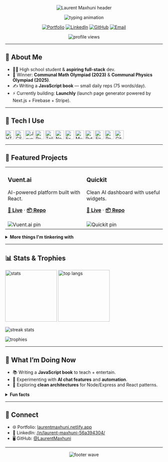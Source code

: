 <!--
  Fancy GitHub Profile README for Laurent Maxhuni
  Safe for GitHub (no scripts/CSS), uses HTML where allowed, with badge/SVG services.
  Edit freely. All dynamic cards reflect PUBLIC activity only.
-->

<!-- Header Wave -->
<p align="center">
  <img src="https://capsule-render.vercel.app/api?type=waving&color=0:16a085,100:8e44ad&height=180&section=header&text=Laurent%20Maxhuni&fontSize=48&fontAlignY=35&animation=fadeIn&desc=Full-Stack%20Dev%20%7C%20AI%20Enthusiast%20%7C%20Olympiad%20Winner&descAlignY=58" alt="Laurent Maxhuni header"/>
</p>

<!-- Typing tagline -->
<p align="center">
  <img src="https://readme-typing-svg.demolab.com?font=Fira+Code&size=22&duration=2600&pause=300&center=true&vCenter=true&width=900&lines=High+school+dev+who+loves+shipping+projects;React+%7C+Node.js+%7C+MySQL+%7C+Tailwind;Building+Launchly+%2B+AI+chat+tools;Math+%26+Physics+Olympiad+Winner" alt="typing animation"/>
</p>

<!-- Quick links -->
<p align="center">
  <a href="https://laurentmaxhuni.netlify.app"><img alt="Portfolio" src="https://img.shields.io/badge/Portfolio-Website-16a085?style=for-the-badge&logo=vercel&logoColor=white"></a>
  <a href="https://www.linkedin.com/in/laurent-maxhuni-56a394304/"><img alt="LinkedIn" src="https://img.shields.io/badge/LinkedIn-Laurent%20Maxhuni-0a66c2?style=for-the-badge&logo=linkedin&logoColor=white"></a>
  <a href="https://github.com/LaurentMaxhuni"><img alt="GitHub" src="https://img.shields.io/badge/GitHub-LaurentMaxhuni-000000?style=for-the-badge&logo=github"></a>
  <a href="mailto:"><img alt="Email" src="https://img.shields.io/badge/Email-Contact-8e44ad?style=for-the-badge&logo=gmail&logoColor=white"></a>
</p>

<p align="center">
  <img src="https://komarev.com/ghpvc/?username=LaurentMaxhuni&style=flat-square&color=8e44ad" alt="profile views"/>
</p>

---

## 👋 About Me

- 🧑‍💻 High school student & **aspiring full-stack** dev.  
- 🧠 Winner: **Communal Math Olympiad (2023)** & **Communal Physics Olympiad (2025)**.  
- ✍️ Writing a **JavaScript book** — small daily reps (75 words/day).  
- ⚡ Currently building: **Launchly** (launch page generator powered by Next.js + Firebase + Stripe).

---

## 🧰 Tech I Use

<p>
  <!-- Devicon badges (served as images) -->
  <img alt="HTML5" height="28" src="https://cdn.jsdelivr.net/gh/devicons/devicon/icons/html5/html5-original.svg"/> 
  <img alt="CSS3" height="28" src="https://cdn.jsdelivr.net/gh/devicons/devicon/icons/css3/css3-original.svg"/> 
  <img alt="JavaScript" height="28" src="https://cdn.jsdelivr.net/gh/devicons/devicon/icons/javascript/javascript-original.svg"/> 
  <img alt="React" height="28" src="https://cdn.jsdelivr.net/gh/devicons/devicon/icons/react/react-original.svg"/>
  <img alt="Tailwind" height="28" src="https://cdn.jsdelivr.net/gh/devicons/devicon/icons/tailwindcss/tailwindcss-plain.svg"/>
  <img alt="Node.js" height="28" src="https://cdn.jsdelivr.net/gh/devicons/devicon/icons/nodejs/nodejs-original.svg"/>
  <img alt="Express" height="28" src="https://cdn.jsdelivr.net/gh/devicons/devicon/icons/express/express-original.svg"/>
  <img alt="MySQL" height="28" src="https://cdn.jsdelivr.net/gh/devicons/devicon/icons/mysql/mysql-original.svg"/>
  <img alt="Python" height="28" src="https://cdn.jsdelivr.net/gh/devicons/devicon/icons/python/python-original.svg"/>
  <img alt="Firebase" height="28" src="https://cdn.jsdelivr.net/gh/devicons/devicon/icons/firebase/firebase-plain.svg"/>
  <img alt="Redis" height="28" src="https://cdn.jsdelivr.net/gh/devicons/devicon/icons/redis/redis-original.svg"/>
  <img alt="Git" height="28" src="https://cdn.jsdelivr.net/gh/devicons/devicon/icons/git/git-original.svg"/>
</p>

---

## 🚀 Featured Projects

<table>
  <tr>
    <td width="50%">
      <h3>Vuent.ai</h3>
      <p>AI-powered platform built with React.</p>
      <a href="https://vuentai.netlify.app"><b>🔗 Live</b></a> ·
      <a href="https://github.com/LaurentMaxhuni/Vuent.ai"><b>📦 Repo</b></a>
      <br/><br/>
      <img src="https://github-readme-stats.vercel.app/api/pin/?username=LaurentMaxhuni&repo=Vuent.ai&theme=tokyonight" alt="Vuent.ai pin">
    </td>
    <td width="50%">
      <h3>Quickit</h3>
      <p>Clean AI dashboard with useful widgets.</p>
      <a href="https://quickit.netlify.app"><b>🔗 Live</b></a> ·
      <a href="https://github.com/LaurentMaxhuni/ai-dashboard"><b>📦 Repo</b></a>
      <br/><br/>
      <img src="https://github-readme-stats.vercel.app/api/pin/?username=LaurentMaxhuni&repo=ai-dashboard&theme=tokyonight" alt="Quickit pin">
    </td>
  </tr>
</table>

<details>
  <summary><b>More things I'm tinkering with</b></summary>
  <br/>
  • <b>Launchly</b> — Launch page generator (Next.js + Firebase + Stripe).<br/>
  • <b>Full-stack chat app</b> — Vite React + Express + MySQL + Groq + Socket.IO + Redis.<br/>
  • Learning paths: <i>Angular (latest stable), backend patterns, deployment</i>.
</details>

---

## 📊 Stats & Trophies

<p>
  <img height="165" src="https://github-readme-stats.vercel.app/api?username=LaurentMaxhuni&show_icons=true&theme=tokyonight" alt="stats"/>
  <img height="165" src="https://github-readme-stats.vercel.app/api/top-langs/?username=LaurentMaxhuni&layout=compact&theme=tokyonight" alt="top langs"/>
</p>

<p>
  <img src="https://streak-stats.demolab.com?user=LaurentMaxhuni&theme=tokyonight" alt="streak stats"/>
</p>

<p>
  <img src="https://github-profile-trophy.vercel.app/?username=LaurentMaxhuni&theme=algolia&no-bg=true&no-frame=true&column=6" alt="trophies"/>
</p>

---

## 📝 What I’m Doing Now

- 📚 Writing a **JavaScript book** to teach + entertain.  
- 🧪 Experimenting with **AI chat features** and **automation**.  
- 🧭 Exploring **clean architectures** for Node/Express and React patterns.

<details>
  <summary><b>Fun facts</b></summary>
  <br/>
  • I optimize for useful + shipped.<br/>
  • I like turning messy ideas into simple UIs.<br/>
  • Coffee is a feature, not a bug. ☕
</details>

---

## 🤝 Connect

- 🌐 Portfolio: <a href="https://laurentmaxhuni.netlify.app">laurentmaxhuni.netlify.app</a>  
- 💼 LinkedIn: <a href="https://www.linkedin.com/in/laurent-maxhuni-56a394304/">/in/laurent-maxhuni-56a394304/</a>  
- 🖥 GitHub: <a href="https://github.com/LaurentMaxhuni">@LaurentMaxhuni</a>

---

<!-- Footer Wave -->
<p align="center">
  <img src="https://capsule-render.vercel.app/api?type=waving&color=0:8e44ad,100:16a085&height=120&section=footer" alt="footer wave"/>
</p>
